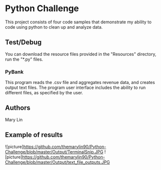 # Python Challenge

This project consists of four code samples that demonstrate my ability to code using python to clean up and analyze data.

## Test/Debug

You can download the resource files provided in the "Resources" directory, run the "*.py" files. 

### PyBank

This program reads the .csv file and aggregates revenue data, and creates output text files. The program user interface includes the ability to run different files, as specified by the user. 

## Authors

Mary Lin

## Example of results
![picture]https://github.com/themarylin90/Python-Challenge/blob/master/Output/TerminalSnip.JPG
![picture]https://github.com/themarylin90/Python-Challenge/blob/master/Output/text_file_outputs.JPG
